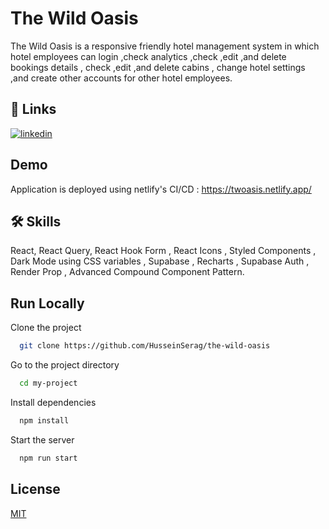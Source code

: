 
# The Wild Oasis

The Wild Oasis is a responsive friendly hotel management system in which hotel employees can login ,check analytics ,check ,edit ,and delete bookings details , check ,edit ,and delete cabins , change hotel settings ,and create other accounts for other hotel employees.
  


## 🔗 Links

[![linkedin](https://img.shields.io/badge/linkedin-0A66C2?style=for-the-badge&logo=linkedin&logoColor=white)](https://www.linkedin.com/in/hseldinadel/)



## Demo

Application is deployed using netlify's CI/CD : https://twoasis.netlify.app/

## 🛠 Skills
React, React Query, React Hook Form , React Icons , Styled Components , Dark Mode using CSS variables ,  Supabase , Recharts , Supabase Auth , Render Prop , Advanced Compound Component Pattern.



## Run Locally

Clone the project

```bash
  git clone https://github.com/HusseinSerag/the-wild-oasis
```

Go to the project directory

```bash
  cd my-project
```

Install dependencies

```bash
  npm install
```

Start the server

```bash
  npm run start
```


## License

[MIT](https://choosealicense.com/licenses/mit/)

